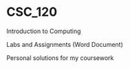 # CSC_120
Introduction to Computing

Labs and Assignments (Word Document)

Personal solutions for my coursework
